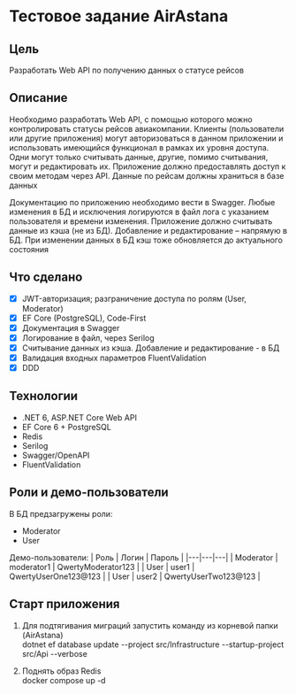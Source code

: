 # Тестовое задание AirAstana 

## Цель
Разработать Web API по получению данных о статусе рейсов 

## Описание
Необходимо разработать Web API, с помощью которого можно контролировать статусы рейсов
авиакомпании. Клиенты (пользователи или другие приложения) могут авторизоваться в данном приложении
и использовать имеющийся функционал в рамках их уровня доступа. Одни могут только считывать данные,
другие, помимо считывания, могут и редактировать их. Приложение должно предоставлять доступ к своим
методам через API. Данные по рейсам должны храниться в базе данных

Документацию по приложению необходимо вести в Swagger. Любые изменения в БД и исключения
логируются в файл лога с указанием пользователя и времени изменения.
Приложение должно считывать данные из кэша (не из БД). Добавление и редактирование – напрямую в БД.
При изменении данных в БД кэш тоже обновляется до актуального состояния


## Что сделано
- [x] JWT-авторизация; разграничение доступа по ролям (User, Moderator)
- [x] EF Core (PostgreSQL), Code-First
- [x] Документация в Swagger
- [x] Логирование в файл, через Serilog
- [x] Считывание данных из кэша. Добавление и редактирование - в БД
- [x] Валидация входных параметров FluentValidation
- [x] DDD
      
## Технологии
- .NET 6, ASP.NET Core Web API
- EF Core 6 + PostgreSQL
- Redis
- Serilog
- Swagger/OpenAPI
- FluentValidation

## Роли и демо-пользователи
В БД предзагружены роли:
- Moderator
- User

Демо-пользователи:
| Роль | Логин | Пароль |
|---|---|---|
| Moderator | moderator1 | QwertyModerator123 |
| User | user1 | QwertyUserOne123@123 |
| User | user2 | QwertyUserTwo123@123 |

## Старт приложения
1) Для подтягивания миграций запустить команду из корневой папки (AirAstana)\
   dotnet ef database update --project src/Infrastructure --startup-project src/Api --verbose

3) Поднять образ Redis \
docker compose up -d  
